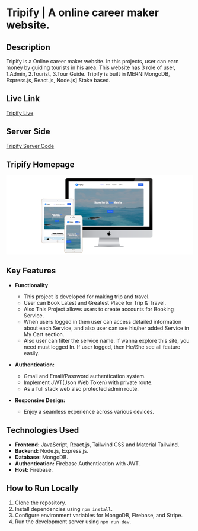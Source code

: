 # Tripify | A online career maker website.

## Description

Tripify is a Online career maker website. In this projects, user can earn money by guiding tourists in his area. This website has 3 role of user, 1.Admin, 2.Tourist, 3.Tour Guide. Tripify is built in MERN[MongoDB, Express.js, React.js, Node.js] Stake based.

## Live Link

[Tripify Live](https://tripifybd.web.app/)

## Server Side

[Tripify Server Code](https://github.com/hellomrariful/Tripify-Server)

## Tripify Homepage

![Home Page of Tripify](/public/tripify.png)

## Key Features

- **Functionality**

  - This project is developed for making trip and travel.
  - User can Book Latest and Greatest Place for Trip & Travel.
  - Also This Project allows users to create accounts for Booking Service.
  - When users logged in then user can access detailed information about each Service, and also user can see his/her added Service in My Cart section.
  - Also user can filter the service name. If wanna explore this site, you need must logged In. If user logged, then He/She see all feature easily.

- **Authentication:**

  - Gmail and Email/Password authentication system.
  - Implement JWT(Json Web Token) with private route.
  - As a full stack web also protected admin route.

- **Responsive Design:**
  - Enjoy a seamless experience across various devices.

## Technologies Used

- **Frontend:** JavaScript, React.js, Tailwind CSS and Material Tailwind.
- **Backend:** Node.js, Express.js.
- **Database:** MongoDB.
- **Authentication:** Firebase Authentication with JWT.
- **Host:** Firebase.

## How to Run Locally

1. Clone the repository.
2. Install dependencies using `npm install`.
3. Configure environment variables for MongoDB, Firebase, and Stripe.
4. Run the development server using `npm run dev`.
